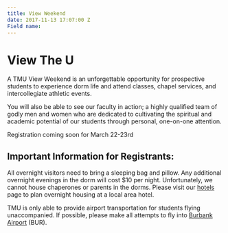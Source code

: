 ```yaml
---
title: View Weekend
date: 2017-11-13 17:07:00 Z
Field name: 
---
```


# View The U

A TMU View Weekend is an unforgettable opportunity for prospective students to experience dorm life and attend classes, chapel services, and intercollegiate athletic events.

You will also be able to see our faculty in action; a highly qualified team of godly men and women who are dedicated to cultivating the spiritual and academic potential of our students through personal, one-on-one attention.

Registration coming soon for March 22-23rd

## Important Information for Registrants:

All overnight visitors need to bring a sleeping bag and pillow. Any additional overnight evenings in the dorm will cost $10 per night. Unfortunately, we cannot house chaperones or parents in the dorms. Please visit our [hotels](http://www.masters.edu/hotels) page to plan overnight housing at a local area hotel.

TMU is only able to provide airport transportation for students flying unaccompanied. If possible, please make all attempts to fly into [Burbank Airport](http://www.burbankairport.com/) (BUR).